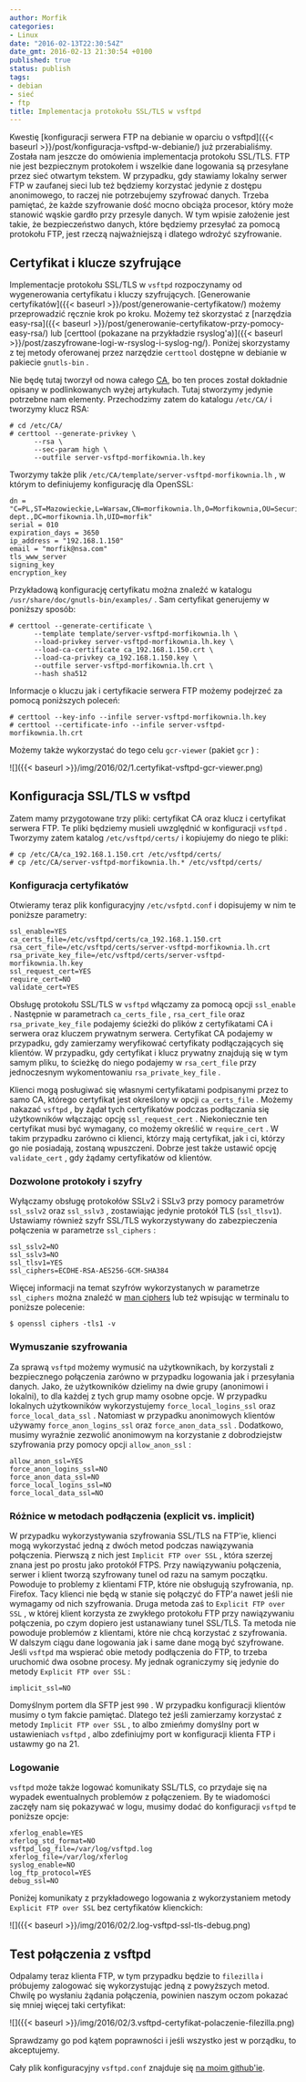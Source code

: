 ```yaml
---
author: Morfik
categories:
- Linux
date: "2016-02-13T22:30:54Z"
date_gmt: 2016-02-13 21:30:54 +0100
published: true
status: publish
tags:
- debian
- sieć
- ftp
title: Implementacja protokołu SSL/TLS w vsftpd
---
```


Kwestię [konfiguracji serwera FTP na debianie w oparciu o
vsftpd]({{< baseurl >}}/post/konfiguracja-vsftpd-w-debianie/) już przerabialiśmy. Została nam
jeszcze do omówienia implementacja protokołu SSL/TLS. FTP nie jest bezpiecznym protokołem i wszelkie
dane logowania są przesyłane przez sieć otwartym tekstem. W przypadku, gdy stawiamy lokalny serwer
FTP w zaufanej sieci lub też będziemy korzystać jedynie z dostępu anonimowego, to raczej nie
potrzebujemy szyfrować danych. Trzeba pamiętać, że każde szyfrowanie dość mocno obciąża procesor,
który może stanowić wąskie gardło przy przesyle danych. W tym wpisie założenie jest takie, że
bezpieczeństwo danych, które będziemy przesyłać za pomocą protokołu FTP, jest rzeczą najważniejszą i
dlatego wdrożyć szyfrowanie.

<!--more-->
## Certyfikat i klucze szyfrujące

Implementacje protokołu SSL/TLS w `vsftpd` rozpoczynamy od wygenerowania certyfikatu i kluczy
szyfrujących. [Generowanie certyfikatów]({{< baseurl >}}/post/generowanie-certyfikatow/) możemy
przeprowadzić ręcznie krok po kroku. Możemy też skorzystać z [narzędzia
easy-rsa]({{< baseurl >}}/post/generowanie-certyfikatow-przy-pomocy-easy-rsa/) lub [certtool
(pokazane na przykładzie
rsyslog'a)]({{< baseurl >}}/post/zaszyfrowane-logi-w-rsyslog-i-syslog-ng/). Poniżej skorzystamy z
tej metody oferowanej przez narzędzie `certtool` dostępne w debianie w pakiecie `gnutls-bin` .

Nie będę tutaj tworzył od nowa całego [CA](https://pl.wikipedia.org/wiki/Urz%C4%85d_certyfikacji),
bo ten proces został dokładnie opisany w podlinkowanych wyżej artykułach. Tutaj stworzymy jedynie
potrzebne nam elementy. Przechodzimy zatem do katalogu `/etc/CA/` i tworzymy klucz RSA:

    # cd /etc/CA/
    # certtool --generate-privkey \
          --rsa \
          --sec-param high \
          --outfile server-vsftpd-morfikownia.lh.key

Tworzymy także plik `/etc/CA/template/server-vsftpd-morfikownia.lh` , w którym to definiujemy
konfigurację dla
    OpenSSL:

    dn = "C=PL,ST=Mazowieckie,L=Warsaw,CN=morfikownia.lh,O=Morfikownia,OU=Security dept.,DC=morfikownia.lh,UID=morfik"
    serial = 010
    expiration_days = 3650
    ip_address = "192.168.1.150"
    email = "morfik@nsa.com"
    tls_www_server
    signing_key
    encryption_key

Przykładową konfigurację certyfikatu można znaleźć w katalogu `/usr/share/doc/gnutls-bin/examples/`
. Sam certyfikat generujemy w poniższy sposób:

    # certtool --generate-certificate \
          --template template/server-vsftpd-morfikownia.lh \
          --load-privkey server-vsftpd-morfikownia.lh.key \
          --load-ca-certificate ca_192.168.1.150.crt \
          --load-ca-privkey ca_192.168.1.150.key \
          --outfile server-vsftpd-morfikownia.lh.crt \
          --hash sha512

Informacje o kluczu jak i certyfikacie serwera FTP możemy podejrzeć za pomocą poniższych poleceń:

    # certtool --key-info --infile server-vsftpd-morfikownia.lh.key
    # certtool --certificate-info --infile server-vsftpd-morfikownia.lh.crt

Możemy także wykorzystać do tego celu `gcr-viewer` (pakiet `gcr` ) :

![]({{< baseurl >}}/img/2016/02/1.certyfikat-vsftpd-gcr-viewer.png)

## Konfiguracja SSL/TLS w vsftpd

Zatem mamy przygotowane trzy pliki: certyfikat CA oraz klucz i certyfikat serwera FTP. Te pliki
będziemy musieli uwzględnić w konfiguracji `vsftpd` . Tworzymy zatem katalog `/etc/vsftpd/certs/` i
kopiujemy do niego te pliki:

    # cp /etc/CA/ca_192.168.1.150.crt /etc/vsftpd/certs/
    # cp /etc/CA/server-vsftpd-morfikownia.lh.* /etc/vsftpd/certs/

### Konfiguracja certyfikatów

Otwieramy teraz plik konfiguracyjny `/etc/vsfptd.conf` i dopisujemy w nim te poniższe parametry:

    ssl_enable=YES
    ca_certs_file=/etc/vsftpd/certs/ca_192.168.1.150.crt
    rsa_cert_file=/etc/vsftpd/certs/server-vsftpd-morfikownia.lh.crt
    rsa_private_key_file=/etc/vsftpd/certs/server-vsftpd-morfikownia.lh.key
    ssl_request_cert=YES
    require_cert=NO
    validate_cert=YES

Obsługę protokołu SSL/TLS w `vsftpd` włączamy za pomocą opcji `ssl_enable` . Następnie w parametrach
`ca_certs_file` , `rsa_cert_file` oraz `rsa_private_key_file` podajemy ścieżki do plików z
certyfikatami CA i serwera oraz kluczem prywatnym serwera. Certyfikat CA podajemy w przypadku, gdy
zamierzamy weryfikować certyfikaty podłączających się klientów. W przypadku, gdy certyfikat i klucz
prywatny znajdują się w tym samym pliku, to ścieżkę do niego podajemy w `rsa_cert_file` przy
jednoczesnym wykomentowaniu `rsa_private_key_file` .

Klienci mogą posługiwać się własnymi certyfikatami podpisanymi przez to samo CA, którego certyfikat
jest określony w opcji `ca_certs_file` . Możemy nakazać `vsftpd` , by żądał tych certyfikatów
podczas podłączania się użytkowników włączając opcję `ssl_request_cert` . Niekoniecznie ten
certyfikat musi być wymagany, co możemy określić w `require_cert` . W takim przypadku zarówno ci
klienci, którzy mają certyfikat, jak i ci, którzy go nie posiadają, zostaną wpuszczeni. Dobrze jest
także ustawić opcję `validate_cert` , gdy żądamy certyfikatów od klientów.

### Dozwolone protokoły i szyfry

Wyłączamy obsługę protokołów SSLv2 i SSLv3 przy pomocy parametrów `ssl_sslv2` oraz `ssl_sslv3` ,
zostawiając jedynie protokół TLS (`ssl_tlsv1`). Ustawiamy również szyfr SSL/TLS wykorzystywany do
zabezpieczenia połączenia w parametrze `ssl_ciphers` :

    ssl_sslv2=NO
    ssl_sslv3=NO
    ssl_tlsv1=YES
    ssl_ciphers=ECDHE-RSA-AES256-GCM-SHA384

Więcej informacji na temat szyfrów wykorzystanych w parametrze `ssl_ciphers` można znaleźć w [man
ciphers](http://manpages.ubuntu.com/manpages/wily/en/man1/ciphers.1ssl.html) lub też wpisując w
terminalu to poniższe polecenie:

    $ openssl ciphers -tls1 -v

### Wymuszanie szyfrowania

Za sprawą `vsftpd` możemy wymusić na użytkownikach, by korzystali z bezpiecznego połączenia zarówno
w przypadku logowania jak i przesyłania danych. Jako, że użytkowników dzielimy na dwie grupy
(anonimowi i lokalni), to dla każdej z tych grup mamy osobne opcje. W przypadku lokalnych
użytkowników wykorzystujemy `force_local_logins_ssl` oraz `force_local_data_ssl` . Natomiast w
przypadku anonimowych klientów używamy `force_anon_logins_ssl` oraz `force_anon_data_ssl` .
Dodatkowo, musimy wyraźnie zezwolić anonimowym na korzystanie z dobrodziejstw szyfrowania przy
pomocy opcji `allow_anon_ssl` :

    allow_anon_ssl=YES
    force_anon_logins_ssl=NO
    force_anon_data_ssl=NO
    force_local_logins_ssl=NO
    force_local_data_ssl=NO

### Różnice w metodach podłączenia (explicit vs. implicit)

W przypadku wykorzystywania szyfrowania SSL/TLS na FTP'ie, klienci mogą wykorzystać jedną z dwóch
metod podczas nawiązywania połączenia. Pierwszą z nich jest `Implicit FTP over SSL` , która szerzej
znana jest po prostu jako protokół FTPS. Przy nawiązywaniu połączenia, serwer i klient tworzą
szyfrowany tunel od razu na samym początku. Powoduje to problemy z klientami FTP, które nie
obsługują szyfrowania, np. Firefox. Tacy klienci nie będą w stanie się połączyć do FTP'a nawet
jeśli nie wymagamy od nich szyfrowania. Druga metoda zaś to `Explicit FTP over SSL` , w której
klient korzysta ze zwykłego protokołu FTP przy nawiązywaniu połączenia, po czym dopiero jest
ustanawiany tunel SSL/TLS. Ta metoda nie powoduje problemów z klientami, które nie chcą korzystać z
szyfrowania. W dalszym ciągu dane logowania jak i same dane mogą być szyfrowane. Jeśli `vsftpd` ma
wspierać obie metody podłączenia do FTP, to trzeba uruchomić dwa osobne procesy. My jednak
ograniczymy się jedynie do metody `Explicit FTP over SSL` :

    implicit_ssl=NO

Domyślnym portem dla SFTP jest `990` . W przypadku konfiguracji klientów musimy o tym fakcie
pamiętać. Dlatego też jeśli zamierzamy korzystać z metody `Implicit FTP over SSL` , to albo
zmieńmy domyślny port w ustawieniach `vsftpd` , albo zdefiniujmy port w konfiguracji klienta FTP i
ustawmy go na 21.

### Logowanie

`vsftpd` może także logować komunikaty SSL/TLS, co przydaje się na wypadek ewentualnych problemów z
połączeniem. By te wiadomości zaczęły nam się pokazywać w logu, musimy dodać do konfiguracji
`vsftpd` te poniższe opcje:

    xferlog_enable=YES
    xferlog_std_format=NO
    vsftpd_log_file=/var/log/vsftpd.log
    xferlog_file=/var/log/xferlog
    syslog_enable=NO
    log_ftp_protocol=YES
    debug_ssl=NO

Poniżej komunikaty z przykładowego logowania z wykorzystaniem metody `Explicit FTP over SSL` bez
certyfikatów klienckich:

![]({{< baseurl >}}/img/2016/02/2.log-vsftpd-ssl-tls-debug.png)

## Test połączenia z vsftpd

Odpalamy teraz klienta FTP, w tym przypadku będzie to `filezilla` i próbujemy zalogować się
wykorzystując jedną z powyższych metod. Chwilę po wysłaniu żądania połączenia, powinien naszym oczom
pokazać się mniej więcej taki certyfikat:

![]({{< baseurl >}}/img/2016/02/3.vsftpd-certyfikat-polaczenie-filezilla.png)

Sprawdzamy go pod kątem poprawności i jeśli wszystko jest w porządku, to akceptujemy.

Cały plik konfiguracyjny `vsftpd.conf` znajduje się [na moim
github'ie](https://github.com/morfikov/files/blob/master/configs/etc/vsftpd.conf).
